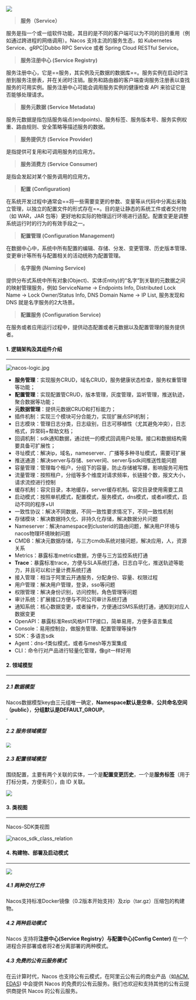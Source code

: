 ![](2.%E6%9E%B6%E6%9E%84.assets/008i3skNgy1gtt50vu5x5j60uk0dwgml02.jpg)

>**服务（Service）**

服务是指一个或一组软件功能，其目的是不同的客户端可以为不同的目的重用（例如通过跨进程的网络调用）。Nacos 支持主流的服务生态，如 Kubernetes Service、gRPC|Dubbo RPC Service 或者 Spring Cloud RESTful Service。

>**服务注册中心 (Service Registry)**

服务注册中心，它是==服务，其实例及元数据的数据库==。服务实例在启动时注册到服务注册表，并在关闭时注销。服务和路由器的客户端查询服务注册表以查找服务的可用实例。服务注册中心可能会调用服务实例的健康检查 API 来验证它是否能够处理请求。

>**服务元数据 (Service Metadata)**

服务元数据是指包括服务端点(endpoints)、服务标签、服务版本号、服务实例权重、路由规则、安全策略等描述服务的数据。

>**服务提供方 (Service Provider)**

是指提供可复用和可调用服务的应用方。

>**服务消费方 (Service Consumer)**

是指会发起对某个服务调用的应用方。

>**配置 (Configuration)**

在系统开发过程中通常会==将一些需要变更的参数、变量等从代码中分离出来独立管理，以独立的配置文件的形式存在==。目的是让静态的系统工件或者交付物（如 WAR，JAR 包等）更好地和实际的物理运行环境进行适配。配置变更是调整系统运行时的行为的有效手段之一。

>**配置管理 (Configuration Management)**

在数据中心中，系统中所有配置的编辑、存储、分发、变更管理、历史版本管理、变更审计等所有与配置相关的活动统称为配置管理。

>**名字服务 (Naming Service)**

提供分布式系统中所有对象(Object)、实体(Entity)的“名字”到关联的元数据之间的映射管理服务，例如 ServiceName -> Endpoints Info, Distributed Lock Name -> Lock Owner/Status Info, DNS Domain Name -> IP List, 服务发现和 DNS 就是名字服务的2大场景。

>**配置服务 (Configuration Service)**

在服务或者应用运行过程中，提供动态配置或者元数据以及配置管理的服务提供者。



#### 1. 逻辑架构及其组件介绍

---

![nacos-logic.jpg](2.%E6%9E%B6%E6%9E%84.assets/1646715315872-7ee3679a-e66e-49e9-ba9f-d24168a86c14.png)

- **服务管理**：实现服务CRUD，域名CRUD，服务健康状态检查，服务权重管理等功能；
- **配置管理**：实现配置管CRUD，版本管理，灰度管理，监听管理，推送轨迹，聚合数据等功能；
- **元数据管理**：提供元数据CRUD和打标能力；
- 插件机制：实现三个模块可分合能力，实现扩展点SPI机制；
- 日志模块：管理日志分类，日志级别，日志可移植性（尤其避免冲突），日志格式，异常码+帮助文档；
- 回调机制：sdk通知数据，通过统一的模式回调用户处理。接口和数据结构需要具备可扩展性；
- 寻址模式：解决ip，域名，nameserver、广播等多种寻址模式，需要可扩展
- 推送通道：解决server与存储、server间、server与sdk间推送性能问题
- 容量管理：管理每个租户，分组下的容量，防止存储被写爆，影响服务可用性
- 流量管理：按照租户，分组等多个维度对请求频率，长链接个数，报文大小，请求流控进行控制
- 缓存机制：容灾目录，本地缓存，server缓存机制。容灾目录使用需要工具
- 启动模式：按照单机模式，配置模式，服务模式，dns模式，或者all模式，启动不同的程序+UI
- 一致性协议：解决不同数据，不同一致性要求情况下，不同一致性机制
- 存储模块：解决数据持久化、非持久化存储，解决数据分片问题
- Nameserver：解决namespace到clusterid的路由问题，解决用户环境与nacos物理环境映射问题
- CMDB：解决元数据存储，与三方cmdb系统对接问题，解决应用，人，资源关系
- Metrics：暴露标准metrics数据，方便与三方监控系统打通
- **Trace**：暴露标准trace，方便与SLA系统打通，日志白平化，推送轨迹等能力，并且可以和计量计费系统打通
- 接入管理：相当于阿里云开通服务，分配身份、容量、权限过程
- 用户管理：解决用户管理，登录，sso等问题
- 权限管理：解决身份识别，访问控制，角色管理等问题
- 审计系统：扩展接口方便与不同公司审计系统打通
- 通知系统：核心数据变更，或者操作，方便通过SMS系统打通，通知到对应人数据变更
- OpenAPI：暴露标准Rest风格HTTP接口，简单易用，方便多语言集成
- Console：易用控制台，做服务管理、配置管理等操作
- SDK：多语言sdk
- Agent：dns-f类似模式，或者与mesh等方案集成
- CLI：命令行对产品进行轻量化管理，像git一样好用



#### 2. 领域模型

---

##### 2.1 数据模型

Nacos数据模型key由三元组唯一确定，**Namespace默认是空串**，**公共命名空间（public）**，**分组默认是DEFAULT_GROUP**。

<img src="2.%E6%9E%B6%E6%9E%84.assets/008i3skNgy1gttgm1e1rqj60j40g6mxd02.jpg" style="zoom: 25%;" />



##### 2.2 服务领域模型

<img src="2.%E6%9E%B6%E6%9E%84.assets/008i3skNgy1gttgmhosfmj60mk0df74u02.jpg" style="zoom:80%;" />



##### 2.3 配置领域模型

围绕配置，主要有两个关联的实体，一个是**配置变更历史**，一个是**服务标签**（用于打标分类，方便索引），由 ID 关联。

![](2.%E6%9E%B6%E6%9E%84.assets/008i3skNgy1gttgqgy8h8j60fr0eudg702.jpg)



#### 3. 类视图

---

Nacos-SDK类视图

![nacos_sdk_class_relation](2.%E6%9E%B6%E6%9E%84.assets/1650771676187-d95a9e45-8656-4d1a-8b5b-ed63a23a816b.png)



#### 4. 构建物、部署及启动模式

---

![](https://tva1.sinaimg.cn/large/008i3skNgy1gttgy5cscqj614u0kcdh102.jpg)



##### 4.1 两种交付工件

Nacos支持标准Docker镜像（0.2版本开始支持）及zip（tar.gz）压缩包的构建物。



##### 4.2 两种启动模式

Nacos 支持将**注册中心(Service Registry）**与**配置中心(Config Center)** 在一个进程合并部署或者将2者分离部署的两种模式。



##### 4.3 免费的公有云服务模式

在云计算时代，Nacos 也支持公有云模式，在阿里云公有云的商业产品（如[ACM](https://www.aliyun.com/product/acm), [EDAS](https://www.aliyun.com/product/edas)) 中会提供 Nacos 的免费的公有云服务。我们也欢迎和支持其他的公有云提供商提供 Nacos 的公有云服务。